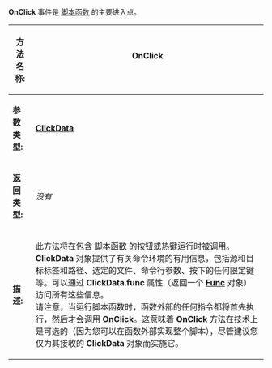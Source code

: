**OnClick** 事件是 [脚本函数](/Manual/scripting/script_functions.zh.md) 的主要进入点。

<table>
<thead><tr><th>

**方法名称:**</th><th>
OnClick
</th></tr></thead><tbody><tr><td>

**参数类型:**</td><td>

**[ClickData](../scripting_objects/clickdata.zh.md)**
</td></tr><tr><td>

**返回类型:**</td><td>

*没有*
</td></tr><tr><td>

**描述:**</td><td>

此方法将在包含 [脚本函数](/Manual/scripting/script_functions.zh.md) 的按钮或热键运行时被调用。**ClickData** 对象提供了有关命令环境的有用信息，包括源和目标标签和路径、选定的文件、命令行参数、按下的任何限定键等。可以通过 **ClickData.func** 属性（返回一个 **[Func](../scripting_objects/func.zh.md)** 对象）访问所有这些信息。  
请注意，当运行脚本函数时，函数外部的任何指令都将首先执行，然后才会调用 **OnClick**。这意味着 **OnClick** 方法在技术上是可选的（因为您可以在函数外部实现整个脚本），尽管建议您仅为其接收的 **ClickData** 对象而实施它。
</td></tr></tbody>
</table>